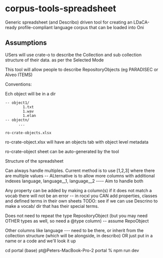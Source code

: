 # corpus-tools-spreadsheet
Generic spreadsheet (and Describo) driven tool for creating an LDaCA-ready profile-compliant language corpus that can be loaded into Oni


## Assumptions

USers will use crate-o to describe the Collection and sub collection structure of their data. as per the Selected Mode

This tool will allow people to describe RepositoryObjects (eg PARADISEC or Alveo ITEMS)

Conventions:

Ech object will be in a dir

```
-- object1/
        1.txt
        1.wav
        1.elan
-- objectn/
      ...
      
ro-crate-objects.xlsx

```

ro-crate-object.xlsx will have an objects tab with object level metadata

ro-crate-object sheet can be auto-generated by the tool 

Structure of the spreadsheet

Can always handle multiples. Current method is to use [1,2,3] where there are multiple values -- ALternative is to allow more columns with additional indexes language, language__1, language__2 ---- Aim to handle both

Any property can be added by making a column(s) if it does not match a vocab there will not be an error -- in rocxl you CAN add properties, classes and defined terms in their own sheets TODO: see if we can use Descrino to make a vocab/ dir that has their special terms.

Does not need to repeat the type RepositoryObject (but you may need OTHER types as well, so need a @type column) -- assume RepoObject

Other columns like language --- need to be there, or inherit from the collection structure (which will be alongside, in describo) OR just put in a name or a code and we'll look it up





cd portal 
(base) pt@Peters-MacBook-Pro-2 portal % npm run dev

